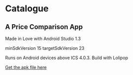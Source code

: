 # Catalogue

## A Price Comparison App
Made in Love with Android Studio 1.3

minSdkVersion 15
targetSdkVersion 23


Runs on Android devices above ICS 4.0.3. Build with Lolipop

[Get the apk file here](http://apkshared.net/T91 "apkshared.net")
